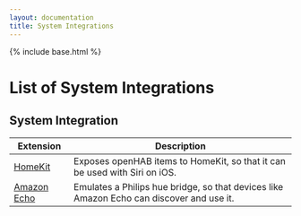 ```yaml
---
layout: documentation
title: System Integrations
---
```


{% include base.html %}

# List of System Integrations

## System Integration

| Extension | Description |
|-------|----------------------|
| [HomeKit]({{docu}}/features/io/homekit/readme.html) | Exposes openHAB items to HomeKit, so that it can be used with Siri on iOS. |
| [Amazon Echo]({{docu}}/features/io/hueemulation/readme.html) | Emulates a Philips hue bridge, so that devices like Amazon Echo can discover and use it. |
